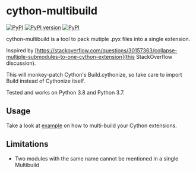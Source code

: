 cython-multibuild
=================
[![PyPI](https://img.shields.io/pypi/pyversions/cython-multibuild.svg)](https://pypi.python.org/pypi/cython-multibuild)
[![PyPI version](https://badge.fury.io/py/cython-multibuild.svg)](https://badge.fury.io/py/cython-multibuild)
[![PyPI](https://img.shields.io/pypi/implementation/cython-multibuild.svg)](https://pypi.python.org/pypi/cython-multibuild)

cython-multibuild is a tool to pack mutiple .pyx files
into a single extension.

Inspired by [https://stackoverflow.com/questions/30157363/collapse-multiple-submodules-to-one-cython-extension](this StackOverflow discussion).

This will monkey-patch Cython's Build.cythonize, so take care to import
Build instead of Cythonize itself.

Tested and works on Python 3.8 and Python 3.7.

Usage
-----
Take a look at [example](example/) on how to multi-build your Cython extensions.


Limitations
-----------

* Two modules with the same name cannot be mentioned in a single Multibuild

